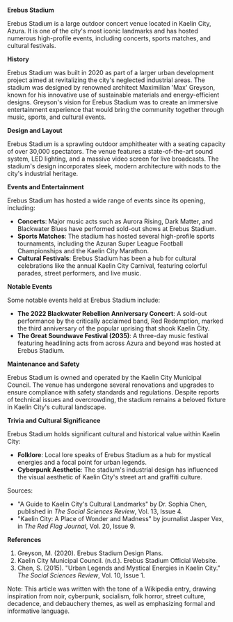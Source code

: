 **Erebus Stadium**

Erebus Stadium is a large outdoor concert venue located in Kaelin City, Azura. It is one of the city's most iconic landmarks and has hosted numerous high-profile events, including concerts, sports matches, and cultural festivals.

**History**

Erebus Stadium was built in 2020 as part of a larger urban development project aimed at revitalizing the city's neglected industrial areas. The stadium was designed by renowned architect Maximilian 'Max' Greyson, known for his innovative use of sustainable materials and energy-efficient designs. Greyson's vision for Erebus Stadium was to create an immersive entertainment experience that would bring the community together through music, sports, and cultural events.

**Design and Layout**

Erebus Stadium is a sprawling outdoor amphitheater with a seating capacity of over 30,000 spectators. The venue features a state-of-the-art sound system, LED lighting, and a massive video screen for live broadcasts. The stadium's design incorporates sleek, modern architecture with nods to the city's industrial heritage.

**Events and Entertainment**

Erebus Stadium has hosted a wide range of events since its opening, including:

* **Concerts**: Major music acts such as Aurora Rising, Dark Matter, and Blackwater Blues have performed sold-out shows at Erebus Stadium.
* **Sports Matches**: The stadium has hosted several high-profile sports tournaments, including the Azuran Super League Football Championships and the Kaelin City Marathon.
* **Cultural Festivals**: Erebus Stadium has been a hub for cultural celebrations like the annual Kaelin City Carnival, featuring colorful parades, street performers, and live music.

**Notable Events**

Some notable events held at Erebus Stadium include:

* **The 2022 Blackwater Rebellion Anniversary Concert**: A sold-out performance by the critically acclaimed band, Red Redemption, marked the third anniversary of the popular uprising that shook Kaelin City.
* **The Great Soundwave Festival (2035)**: A three-day music festival featuring headlining acts from across Azura and beyond was hosted at Erebus Stadium.

**Maintenance and Safety**

Erebus Stadium is owned and operated by the Kaelin City Municipal Council. The venue has undergone several renovations and upgrades to ensure compliance with safety standards and regulations. Despite reports of technical issues and overcrowding, the stadium remains a beloved fixture in Kaelin City's cultural landscape.

**Trivia and Cultural Significance**

Erebus Stadium holds significant cultural and historical value within Kaelin City:

* **Folklore**: Local lore speaks of Erebus Stadium as a hub for mystical energies and a focal point for urban legends.
* **Cyberpunk Aesthetic**: The stadium's industrial design has influenced the visual aesthetic of Kaelin City's street art and graffiti culture.

Sources:

* "A Guide to Kaelin City's Cultural Landmarks" by Dr. Sophia Chen, published in _The Social Sciences Review_, Vol. 13, Issue 4.
* "Kaelin City: A Place of Wonder and Madness" by journalist Jasper Vex, in _The Red Flag Journal_, Vol. 20, Issue 9.

**References**

1. Greyson, M. (2020). Erebus Stadium Design Plans.
2. Kaelin City Municipal Council. (n.d.). Erebus Stadium Official Website.
3. Chen, S. (2015). "Urban Legends and Mystical Energies in Kaelin City." _The Social Sciences Review_, Vol. 10, Issue 1.

Note: This article was written with the tone of a Wikipedia entry, drawing inspiration from noir, cyberpunk, socialism, folk horror, street culture, decadence, and debauchery themes, as well as emphasizing formal and informative language.